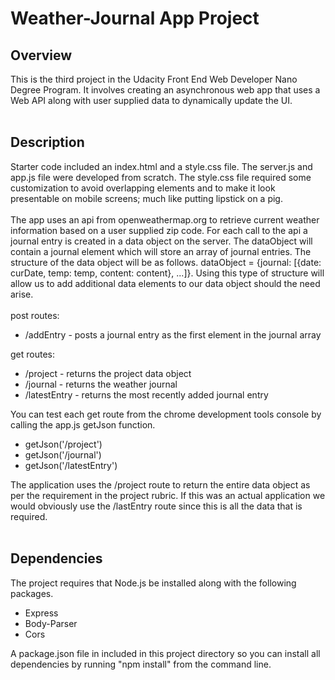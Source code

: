 # Weather-Journal App Project

## Overview
This is the third project in the Udacity Front End Web Developer Nano Degree Program.
It involves creating an asynchronous web app that uses a Web API along with user supplied data to dynamically update the UI.
<br><br>
## Description
Starter code included an index.html and a style.css file. The server.js and app.js file were developed
from scratch. The style.css file required some customization to avoid overlapping elements and to make it look presentable on mobile screens; much like putting lipstick on a pig.
<br><br>
The app uses an api from openweathermap.org to retrieve current weather information based on a user supplied zip code.
For each call to the api a journal entry is created in a data object on the server. The dataObject will contain a journal
element which will store an array of journal entries. The structure of the data object will be as follows.
dataObject = {journal: [{date: curDate, temp: temp, content: content}, ...]}. Using this type of structure will allow us to add additional data elements to our data object should the need arise.
<br><br>
post routes:
- /addEntry - posts a journal entry as the first element in the journal array
<!-- -->
get routes:
- /project - returns the project data object
- /journal - returns the weather journal
- /latestEntry - returns the most recently added
journal entry
<!-- -->
You can test each get route from the chrome development tools console by calling the app.js getJson function.
- getJson('/project')
- getJson('/journal')
- getJson('/latestEntry')
<!-- -->
The application uses the /project route to return the entire data object as per the requirement in the project rubric.
If this was an actual application we would obviously use the /lastEntry route since this is all the data that is required.
<br><br>


## Dependencies
The project requires that Node.js be installed along with the following packages.
- Express
- Body-Parser
- Cors

A package.json file in included in this project directory so you can install all dependencies by running "npm install" from the command line.
